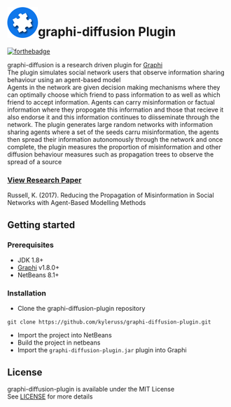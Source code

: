 <img src="GraphiPluginLogo.png" align="left" />

# graphi-diffusion Plugin

[![forthebadge](https://forthebadge.com/images/badges/made-with-java.svg)](https://forthebadge.com)

graphi-diffusion is a research driven plugin for [Graphi](https://github.com/kyleruss/graphi)  
The plugin simulates social network users that observe information sharing behaviour using an agent-based model  
Agents in the network are given decision making mechanisms where they can optimally choose which friend to pass information to as well as which friend to accept information. Agents can carry misinformation or factual information where they propogate this 
information and those that recieve it also endorse it and this information continues to diisseminate through the network. 
The plugin generates large random networks with information sharing agents where a set of the seeds carru misinformation, the agents 
then spread their information autonomously through the network and once complete, the plugin measures the proportion of misinformation 
and other diffusion behaviour measures such as propagation trees to observe the spread of a source


### [View Research Paper](ResearchPaper.pdf)
Russell, K. (2017). Reducing the Propagation of Misinformation in Social Networks with Agent-Based Modelling Methods

## Getting started

### Prerequisites
- JDK 1.8+ 
- [Graphi](https://github.com/kyleruss/graphi.git) v1.8.0+
- NetBeans 8.1+

### Installation
- Clone the graphi-diffusion-plugin repository
```
git clone https://github.com/kyleruss/graphi-diffusion-plugin.git
```

- Import the project into NetBeans
- Build the project in netbeans 
- Import the `graphi-diffusion-plugin.jar` plugin into Graphi

## License
graphi-diffusion-plugin is available under the MIT License  
See [LICENSE](LICENSE) for more details
